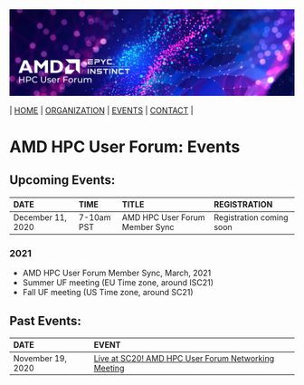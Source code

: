 <img src="../images/Smaller-AMDHPCUserTraining_header.png" alt="Comet Rack View" width="700px" />


| [HOME](https://amdhpcuserforum.github.io) | [ORGANIZATION](https://amdhpcuserforum.github.io/organization) | [EVENTS](https://amdhpcuserforum.github.io/events) | [CONTACT](https://amdhpcuserforum.github.io/contact) |


# AMD HPC User Forum: Events

## Upcoming Events:

| DATE | TIME | TITLE | REGISTRATION |
| :---- | :---- | :---- | :---- |
| December 11, 2020 | 7-10am PST | AMD HPC User Forum Member Sync | Registration coming soon |


### 2021
* AMD HPC User Forum Member Sync, March, 2021
* Summer UF meeting (EU Time zone, around ISC21)
* Fall  UF meeting (US Time zone, around SC21)


## Past Events:
| DATE | EVENT  |
| :---- | :---- |
| November 19, 2020 | [Live at SC20! AMD HPC User Forum Networking Meeting](https://sc20.sdsc.edu/events/live-at-sc20-amd-hpc-user-forum-networking-meeting/) |






